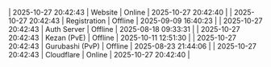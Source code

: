 | 2025-10-27 20:42:43 | Website | Online | 2025-10-27 20:42:40 |
| 2025-10-27 20:42:43 | Registration | Offline | 2025-09-09 16:40:23 |
| 2025-10-27 20:42:43 | Auth Server | Offline | 2025-08-18 09:33:31 |
| 2025-10-27 20:42:43 | Kezan (PvE) | Offline | 2025-10-11 12:51:30 |
| 2025-10-27 20:42:43 | Gurubashi (PvP) | Offline | 2025-08-23 21:44:06 |
| 2025-10-27 20:42:43 | Cloudflare | Online | 2025-10-27 20:42:40 |
